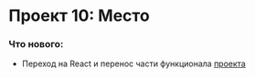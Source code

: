 # Проект 10: Место
### Что нового:
* Переход на React и перенос части функционала [проекта](https://github.com/0R8-9dzcl/mesto)